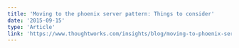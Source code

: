 ```yaml
---
title: 'Moving to the phoenix server pattern: Things to consider'
date: '2015-09-15'
type: 'Article'
link: 'https://www.thoughtworks.com/insights/blog/moving-to-phoenix-server-pattern-things-to-consider'
---
```

